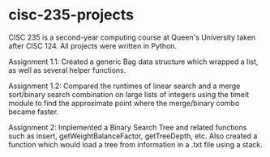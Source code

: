 # cisc-235-projects

CISC 235 is a second-year computing course at Queen's University taken after CISC 124. All projects were written in Python.

Assignment 1.1: Created a generic Bag data structure which wrapped a list, as well as several helper functions.

Assignment 1.2: Compared the runtimes of linear search and a merge sort/binary search combination on large lists of integers using the timeit module to find the approximate point where the merge/binary combo became faster.

Assignment 2: Implemented a Binary Search Tree and related functions such as insert, getWeightBalanceFactor, getTreeDepth, etc. Also created a function which would load a tree from information in a .txt file using a stack.
